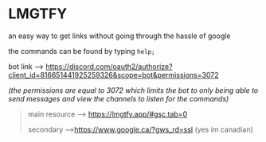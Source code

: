 # LMGTFY

an easy way to get links without going through the hassle of google

the commands can be found by typing `help;`

bot link --> https://discord.com/oauth2/authorize?client_id=816651441925259326&scope=bot&permissions=3072

*(the permissions are equal to 3072 which limits the bot to only being able to send messages and view the channels to listen for the commands)*


>main resource --> https://lmgtfy.app/#gsc.tab=0
>
>secondary -->https://www.google.ca/?gws_rd=ssl (yes im canadian)
